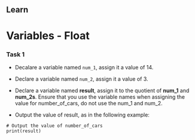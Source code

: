 ## Learn
# Variables - Float

### Task 1

* Decalare a variable named `num_1`, assign it a value of 14. 

* Declare a variable named `num_2`, assign it a value of 3.

* Declare a variable named **result**, assign it to the quotient of **num_1** and **num_2s**.  Ensure that you use the variable names when assigning the value for number_of_cars, do not use the num_1 and num_2.

* Output the value of result, as in the following example:

```
# Output the value of number_of_cars
print(result)
```